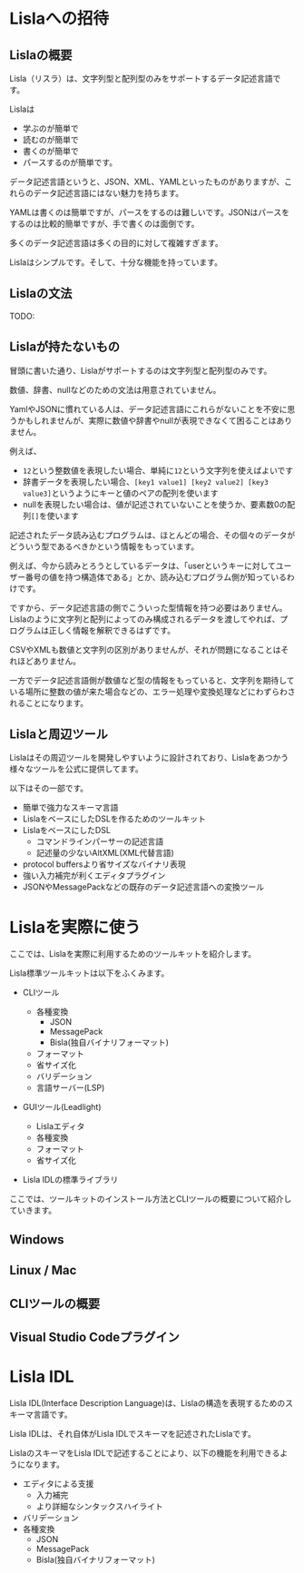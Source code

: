 
# Lislaへの招待

## Lislaの概要
Lisla（リスラ）は、文字列型と配列型のみをサポートするデータ記述言語です。

Lislaは
* 学ぶのが簡単で
* 読むのが簡単で
* 書くのが簡単で
* パースするのが簡単です。

データ記述言語というと、JSON、XML、YAMLといったものがありますが、これらのデータ記述言語にはない魅力を持ちます。

YAMLは書くのは簡単ですが、パースをするのは難しいです。JSONはパースをするのは比較的簡単ですが、手で書くのは面倒です。

多くのデータ記述言語は多くの目的に対して複雑すぎます。

Lislaはシンプルです。そして、十分な機能を持っています。



## Lislaの文法
TODO:



## Lislaが持たないもの
冒頭に書いた通り、Lislaがサポートするのは文字列型と配列型のみです。

数値、辞書、nullなどのための文法は用意されていません。

YamlやJSONに慣れている人は、データ記述言語にこれらがないことを不安に思うかもしれませんが、実際に数値や辞書やnullが表現できなくて困ることはありません。

例えば、

* `12`という整数値を表現したい場合、単純に`12`という文字列を使えばよいです
* 辞書データを表現したい場合、`[key1 value1] [key2 value2] [key3 value3]`というようにキーと値のペアの配列を使います
* nullを表現したい場合は、値が記述されていないことを使うか、要素数0の配列`[]`を使います

記述されたデータ読み込むプログラムは、ほとんどの場合、その個々のデータがどういう型であるべきかという情報をもっています。

例えば、今から読みとろうとしているデータは、「userというキーに対してユーザー番号の値を持つ構造体である」とか、読み込むプログラム側が知っているわけです。

ですから、データ記述言語の側でこういった型情報を持つ必要はありません。Lislaのように文字列と配列によってのみ構成されるデータを渡してやれば、プログラムは正しく情報を解釈できるはずです。

CSVやXMLも数値と文字列の区別がありませんが、それが問題になることはそれほどありません。

一方でデータ記述言語側が数値など型の情報をもっていると、文字列を期待している場所に整数の値が来た場合などの、エラー処理や変換処理などにわずらわされることになります。



## Lislaと周辺ツール
Lislaはその周辺ツールを開発しやすいように設計されており、Lislaをあつかう様々なツールを公式に提供してます。

以下はその一部です。

* 簡単で強力なスキーマ言語
* LislaをベースにしたDSLを作るためのツールキット
* LislaをベースにしたDSL
    * コマンドラインパーサーの記述言語
    * 記述量の少ないAltXML(XML代替言語)
* protocol buffersより省サイズなバイナリ表現
* 強い入力補完が利くエディタプラグイン
* JSONやMessagePackなどの既存のデータ記述言語への変換ツール


# Lislaを実際に使う

ここでは、Lislaを実際に利用するためのツールキットを紹介します。

Lisla標準ツールキットは以下をふくみます。

* CLIツール
    * 各種変換
        * JSON
        * MessagePack
        * Bisla(独自バイナリフォーマット)
    * フォーマット
    * 省サイズ化
    * バリデーション
    * 言語サーバー(LSP)

* GUIツール(Leadlight)
    * Lislaエディタ
    * 各種変換
    * フォーマット
    * 省サイズ化
   
* Lisla IDLの標準ライブラリ

ここでは、ツールキットのインストール方法とCLIツールの概要について紹介していきます。


## Windows


## Linux / Mac


## CLIツールの概要



## Visual Studio Codeプラグイン



# Lisla IDL
Lisla IDL(Interface Description Language)は、Lislaの構造を表現するためのスキーマ言語です。

Lisla IDLは、それ自体がLisla IDLでスキーマを記述されたLislaです。

LislaのスキーマをLisla IDLで記述することにより、以下の機能を利用できるようになります。

* エディタによる支援
    * 入力補完
    * より詳細なシンタックスハイライト
* バリデーション
* 各種変換
    * JSON
    * MessagePack
    * Bisla(独自バイナリフォーマット)
